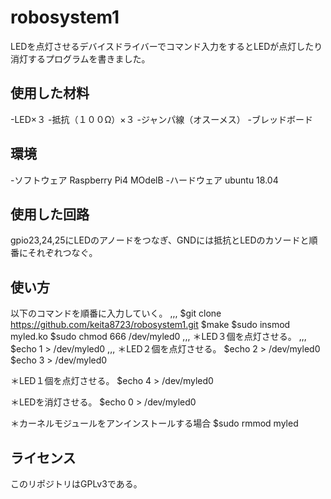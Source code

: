 # robosystem1

LEDを点灯させるデバイスドライバーでコマンド入力をするとLEDが点灯したり消灯するプログラムを書きました。

## 使用した材料
-LED×３
-抵抗（１００Ω）×３
-ジャンパ線（オスーメス）
-ブレッドボード

## 環境
-ソフトウェア
Raspberry Pi4 MOdelB
-ハードウェア
ubuntu 18.04

## 使用した回路
gpio23,24,25にLEDのアノードをつなぎ、GNDには抵抗とLEDのカソードと順番にそれぞれつなぐ。

## 使い方
以下のコマンドを順番に入力していく。
,,,
$git clone https://github.com/keita8723/robosystem1.git
$make
$sudo insmod myled.ko
$sudo chmod 666 /dev/myled0
,,,
＊LED３個を点灯させる。
,,,
$echo 1 > /dev/myled0 
,,,
＊LED２個を点灯させる。
$echo 2 > /dev/myled0 
$echo 3 > /dev/myled0 

＊LED１個を点灯させる。
$echo 4 > /dev/myled0 

＊LEDを消灯させる。
$echo 0 > /dev/myled0 

＊カーネルモジュールをアンインストールする場合
$sudo rmmod myled

## ライセンス
このリポジトリはGPLv3である。

